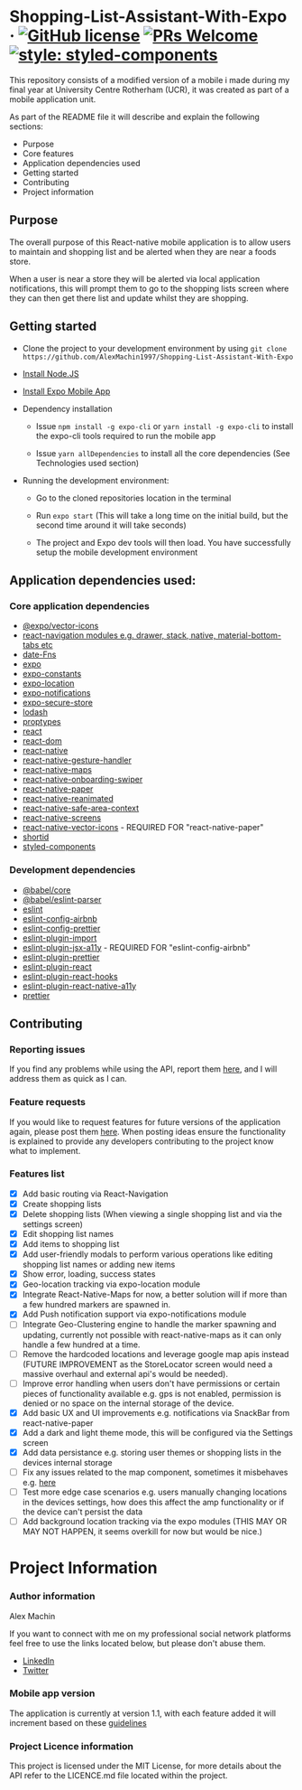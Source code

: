 # Shopping-List-Assistant-With-Expo &middot; [![GitHub license](https://img.shields.io/badge/license-MIT-blue.svg)](https://github.com/AlexMachin1997/Shopping-List-Assistant-With-Expo/README.md) [![PRs Welcome](https://img.shields.io/badge/PRs-welcome-brightgreen.svg?style=flat-square)](https://github.com/AlexMachin1997/Shopping-List-Assistant-With-Expo/pulls) [![style: styled-components](https://img.shields.io/badge/style-%F0%9F%92%85%20styled--components-orange.svg?colorB=daa357&colorA=db748e)](https://github.com/styled-components/styled-components)

This repository consists of a modified version of a mobile i made during my final year at University Centre Rotherham (UCR), it was created as part of a mobile application unit.

As part of the README file it will describe and explain the following sections:

- Purpose
- Core features
- Application dependencies used
- Getting started
- Contributing
- Project information

## Purpose

The overall purpose of this React-native mobile application is to allow users to maintain and shopping list and be alerted when they are near a foods store.

When a user is near a store they will be alerted via local application notifications, this will prompt them to go to the shopping lists screen where they can then get there list and update whilst they are shopping.

## Getting started

- Clone the project to your development environment by using `git clone https://github.com/AlexMachin1997/Shopping-List-Assistant-With-Expo`

- [Install Node.JS](https://nodejs.org/en/)

- [Install Expo Mobile App](https://play.google.com/store/apps/details?id=host.exp.exponent&hl=en_GB)

* Dependency installation

  - Issue `npm install -g expo-cli` or `yarn install -g expo-cli` to install the expo-cli tools required to run the mobile app

  - Issue `yarn allDependencies` to install all the core dependencies (See Technologies used section)

* Running the development environment:

  - Go to the cloned repositories location in the terminal

  - Run `expo start` (This will take a long time on the initial build, but the second time around it will take seconds)

  - The project and Expo dev tools will then load. You have successfully setup the mobile development environment

## Application dependencies used:

### Core application dependencies

- [@expo/vector-icons](https://github.com/oblador/react-native-vector-icons)
- [react-navigation modules e.g. drawer, stack, native, material-bottom-tabs etc](https://reactnavigation.org/)
- [date-Fns](https://date-fns.org/)
- [expo](https://docs.expo.dev/versions/v44.0.0)
- [expo-constants](https://docs.expo.dev/versions/v44.0.0/sdk/constants/)
- [expo-location](https://docs.expo.dev/versions/v44.0.0/sdk/location/)
- [expo-notifications](https://docs.expo.dev/versions/v44.0.0/sdk/notifications/)
- [expo-secure-store](https://docs.expo.dev/versions/v44.0.0/sdk/securestore/)
- [lodash](https://lodash.com/docs/4.17.15)
- [proptypes](https://reactjs.org/docs/typechecking-with-proptypes.html)
- [react](https://reactjs.org/)
- [react-dom](https://reactjs.org/docs/react-dom.html)
- [react-native](https://facebook.github.io/react-native/)
- [react-native-gesture-handler](https://github.com/software-mansion/react-native-gesture-handler)
- [react-native-maps](https://github.com/react-native-maps/react-native-maps)
- [react-native-onboarding-swiper](https://www.npmjs.com/package/react-native-onboarding-swiper)
- [react-native-paper](https://callstack.github.io/react-native-paper/)
- [react-native-reanimated](https://github.com/software-mansion/react-native-reanimated)
- [react-native-safe-area-context](https://github.com/th3rdwave/react-native-safe-area-context)
- [react-native-screens](https://github.com/software-mansion/react-native-screens)
- [react-native-vector-icons](react-native-vector-icons) - REQUIRED FOR "react-native-paper"
- [shortid](https://github.com/dylang/shortid)
- [styled-components](https://github.com/styled-components/styled-components)

### Development dependencies

- [@babel/core](https://www.npmjs.com/package/@babel/core)
- [@babel/eslint-parser](https://www.npmjs.com/package/@babel/eslint-parser)
- [eslint](https://github.com/eslint/eslint)
- [eslint-config-airbnb](https://github.com/airbnb/javascript)
- [eslint-config-prettier](https://github.com/prettier/eslint-config-prettier)
- [eslint-plugin-import](https://github.com/import-js/eslint-plugin-import)
- [eslint-plugin-jsx-a11y](https://github.com/jsx-eslint/eslint-plugin-jsx-a11y) - REQUIRED FOR "eslint-config-airbnb"
- [eslint-plugin-prettier](https://github.com/prettier/eslint-plugin-prettier)
- [eslint-plugin-react](https://github.com/yannickcr/eslint-plugin-react)
- [eslint-plugin-react-hooks](https://github.com/facebook/react)
- [eslint-plugin-react-native-a11y](https://github.com/FormidableLabs/eslint-plugin-react-native-a11y)
- [prettier](https://github.com/prettier/prettier)

## Contributing

### Reporting issues

If you find any problems while using the API, report them [here](https://github.com/AlexMachin1997/Shopping-List-Assistant-With-Expo/issues), and I will address them as quick as I can.

### Feature requests

If you would like to request features for future versions of the application again, please post them [here](https://github.com/AlexMachin1997/Shopping-List-Assistant-With-Expo/issues). When posting ideas ensure the functionality is explained to provide any developers contributing to the project know what to implement.

### Features list

- [x] Add basic routing via React-Navigation
- [x] Create shopping lists
- [x] Delete shopping lists (When viewing a single shopping list and via the settings screen)
- [x] Edit shopping list names
- [x] Add items to shopping list
- [x] Add user-friendly modals to perform various operations like editing shopping list names or adding new items
- [x] Show error, loading, success states
- [x] Geo-location tracking via expo-location module
- [x] Integrate React-Native-Maps for now, a better solution will if more than a few hundred markers are spawned in.
- [x] Add Push notification support via expo-notifications module
- [ ] Integrate Geo-Clustering engine to handle the marker spawning and updating, currently not possible with react-native-maps as it can only handle a few hundred at a time.
- [ ] Remove the hardcoded locations and leverage google map apis instead (FUTURE IMPROVEMENT as the StoreLocator screen would need a massive overhaul and external api's would be needed).
- [ ] Improve error handling when users don't have permissions or certain pieces of functionality available e.g. gps is not enabled, permission is denied or no space on the internal storage of the device.
- [x] Add basic UX and UI improvements e.g. notifications via SnackBar from react-native-paper
- [x] Add a dark and light theme mode, this will be configured via the Settings screen
- [x] Add data persistance e.g. storing user themes or shopping lists in the devices internal storage
- [ ] Fix any issues related to the map component, sometimes it misbehaves e.g. [here](https://github.com/react-native-maps/react-native-maps/issues/3026#issuecomment-641192209)
- [ ] Test more edge case scenarios e.g. users manually changing locations in the devices settings, how does this affect the amp functionality or if the device can't persist the data
- [ ] Add background location tracking via the expo modules (THIS MAY OR MAY NOT HAPPEN, it seems overkill for now but would be nice.)

# Project Information

### Author information

Alex Machin

If you want to connect with me on my professional social network platforms feel free to use the links located below, but please don't abuse them.

- [LinkedIn](https://www.linkedin.com/in/alex-machin/)
- [Twitter](https://twitter.com/AlexMachin97)

### Mobile app version

The application is currently at version 1.1, with each feature added it will increment based on these [guidelines](https://docs.npmjs.com/about-semantic-versioning)

### Project Licence information

This project is licensed under the MIT License, for more details about the API refer to the LICENCE.md file located within the project.
